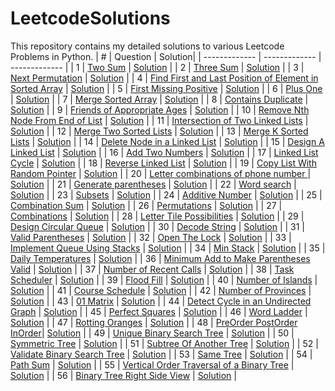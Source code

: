 # LeetcodeSolutions
This repository contains my detailed solutions to various Leetcode Problems in Python.
| #  | Question  | Solution|
| ------------- | ------------- | ------------- |
| 1 | [Two Sum](https://leetcode.com/problems/two-sum/) | [Solution](https://github.com/abhisheklalwani/LeetcodeSolutions/blob/main/Solutions/TwoSum/TwoSum.py) |
| 2 | [Three Sum](https://leetcode.com/problems/3sum/) | [Solution](https://github.com/abhisheklalwani/LeetcodeSolutions/blob/main/Solutions/3sum/3sum.py) |
| 3 | [Next Permutation](https://leetcode.com/problems/next-permutation/) | [Solution](https://github.com/abhisheklalwani/LeetcodeSolutions/blob/main/Solutions/NextPermutation/NextPermutation.py) |
| 4 | [Find First and Last Position of Element in Sorted Array](https://leetcode.com/problems/find-first-and-last-position-of-element-in-sorted-array/) | [Solution](https://github.com/abhisheklalwani/LeetcodeSolutions/blob/main/Solutions/FirstAndLastPositionOfElementInASortedArray/FirstAndLastPositionOfElementInASortedArray.py) |
| 5 | [First Missing Positive](https://leetcode.com/problems/first-missing-positive/) | [Solution](https://github.com/abhisheklalwani/LeetcodeSolutions/blob/main/Solutions/FirstMissingPositive/FirstMissingPositive.py) |
| 6 | [Plus One](https://leetcode.com/problems/plus-one/) | [Solution](https://github.com/abhisheklalwani/LeetcodeSolutions/blob/main/Solutions/PlusOne/PlusOne.py) |
| 7 | [Merge Sorted Array](https://leetcode.com/problems/merge-sorted-array/) | [Solution](https://github.com/abhisheklalwani/LeetcodeSolutions/blob/main/Solutions/MergeSortedArray/MergeSortedArray.py) |
| 8 | [Contains Duplicate](https://leetcode.com/problems/contains-duplicate/) | [Solution](https://github.com/abhisheklalwani/LeetcodeSolutions/blob/main/Solutions/ContainsDuplicate/ContainsDuplicate.py) |
| 9 | [Friends of Appropriate Ages](https://leetcode.com/problems/friends-of-appropriate-ages/) | [Solution](https://github.com/abhisheklalwani/LeetcodeSolutions/blob/main/Solutions/FriendsOfAppropriateAges/FriendsOfAppropriateAges.py) |
| 10 | [Remove Nth Node From End of List](https://leetcode.com/problems/remove-nth-node-from-end-of-list/) | [Solution](https://github.com/abhisheklalwani/LeetcodeSolutions/blob/main/Solutions/RemoveNthNodeFromEnd/RemoveNthNodeFromEnd.py) |
| 11 | [Intersection of Two Linked Lists](https://leetcode.com/problems/intersection-of-two-linked-lists/) | [Solution](https://github.com/abhisheklalwani/LeetcodeSolutions/blob/main/Solutions/IntersectionOf2LinkedLists/IntersectionOf2LinkedLists.py) |
| 12 | [Merge Two Sorted Lists](https://leetcode.com/problems/merge-two-sorted-lists/) | [Solution](https://github.com/abhisheklalwani/LeetcodeSolutions/blob/main/Solutions/Merge2SortedLists/Merge2SortedLists.py) |
| 13 | [Merge K Sorted Lists](https://leetcode.com/problems/merge-k-sorted-lists/) | [Solution](https://github.com/abhisheklalwani/LeetcodeSolutions/blob/main/Solutions/MergeKSortedLists/MergeKSortedLists.py) |
| 14 | [Delete Node in a Linked List](https://leetcode.com/problems/delete-node-in-a-linked-list/) | [Solution](https://github.com/abhisheklalwani/LeetcodeSolutions/blob/main/Solutions/DeleteNodeInALinkedList/DeleteNodeInALinkedList.py) |
| 15 | [Design A Linked List](https://leetcode.com/problems/design-linked-list/) | [Solution](https://github.com/abhisheklalwani/LeetcodeSolutions/blob/main/Solutions/DesignLinkedList/DesignLinkedList.py) |
| 16 | [Add Two Numbers](https://leetcode.com/problems/add-two-numbers/) | [Solution](https://github.com/abhisheklalwani/LeetcodeSolutions/blob/main/Solutions/AddTwoNumbers/AddTwoNumbers.py) |
| 17 | [Linked List Cycle](https://leetcode.com/problems/linked-list-cycle/) | [Solution](https://github.com/abhisheklalwani/LeetcodeSolutions/blob/main/Solutions/LinkedListCycle/LinkedListCycle.py) |
| 18 | [Reverse Linked List](https://leetcode.com/problems/reverse-linked-list/) | [Solution](https://github.com/abhisheklalwani/LeetcodeSolutions/blob/main/Solutions/ReverseLinkedList/ReverseLinkedList.py) |
| 19 | [Copy List With Random Pointer](https://leetcode.com/problems/copy-list-with-random-pointer/) | [Solution](https://github.com/abhisheklalwani/LeetcodeSolutions/blob/main/Solutions/CopyListWithRandomPointer/CopyListWithRandomPointer.py) |
| 20 | [Letter combinations of phone number ](https://leetcode.com/problems/letter-combinations-of-a-phone-number/) | [Solution](https://github.com/abhisheklalwani/LeetcodeSolutions/blob/main/Solutions/LetterCombinationsofaPhoneNumber/LetterCombinationsofaPhoneNumber.py) |
| 21 | [Generate parentheses](https://leetcode.com/problems/generate-parentheses/) | [Solution](https://github.com/abhisheklalwani/LeetcodeSolutions/blob/main/Solutions/GenerateParentheses/GenerateParentheses.py) |
| 22 | [Word search](https://leetcode.com/problems/word-search/) | [Solution](https://github.com/abhisheklalwani/LeetcodeSolutions/blob/main/Solutions/WordSearch/WordSearch.py) |
| 23 | [Subsets](https://leetcode.com/problems/subsets/) | [Solution](https://github.com/abhisheklalwani/LeetcodeSolutions/blob/main/Solutions/Subsets/Subsets.py) |
| 24 | [Additive Number](https://leetcode.com/problems/additive-number/) | [Solution](https://github.com/abhisheklalwani/LeetcodeSolutions/blob/main/Solutions/AdditiveNumber/AdditiveNumber.py) |
| 25 | [Combination Sum](https://leetcode.com/problems/combination-sum/) | [Solution](https://github.com/abhisheklalwani/LeetcodeSolutions/blob/main/Solutions/CombinationSum/CombinationSum.py) |
| 26 | [Permutations](https://leetcode.com/problems/permutations/) | [Solution](https://github.com/abhisheklalwani/LeetcodeSolutions/blob/main/Solutions/Permutations/Permutations.py) |
| 27 | [Combinations](https://leetcode.com/problems/combinations/) | [Solution](https://github.com/abhisheklalwani/LeetcodeSolutions/blob/main/Solutions/Combinations/Combinations.py) |
| 28 | [Letter Tile Possibilities](https://leetcode.com/problems/letter-tile-possibilities/) | [Solution](https://github.com/abhisheklalwani/LeetcodeSolutions/blob/main/Solutions/LetterTilePossibilities/LetterTilePossibilities.py) |
| 29 | [Design Circular Queue](https://leetcode.com/problems/design-circular-queue/) | [Solution](https://github.com/abhisheklalwani/LeetcodeSolutions/blob/main/Solutions/DesignCircularQueue/DesignCircularQueue.py) |
| 30 | [Decode String](https://leetcode.com/problems/decode-string/) | [Solution](https://github.com/abhisheklalwani/LeetcodeSolutions/blob/main/Solutions/DecodeString/DecodeString.py) |
| 31 | [Valid Parentheses](https://leetcode.com/problems/valid-parentheses/) | [Solution](https://github.com/abhisheklalwani/LeetcodeSolutions/blob/main/Solutions/ValidParentheses/ValidParentheses.py) |
| 32 | [Open The Lock](https://leetcode.com/problems/open-the-lock/) | [Solution](https://github.com/abhisheklalwani/LeetcodeSolutions/blob/main/Solutions/OpenTheLock/OpenTheLock.py) |
| 33 | [Implement Queue Using Stacks](https://leetcode.com/problems/implement-queue-using-stacks/) | [Solution](https://github.com/abhisheklalwani/LeetcodeSolutions/blob/main/Solutions/ImplementQueueUsingStacks/ImplementQueueUsingStacks.py) |
| 34 | [Min Stack](https://leetcode.com/problems/min-stack/) | [Solution](https://github.com/abhisheklalwani/LeetcodeSolutions/blob/main/Solutions/MinStack/MinStack.py) |
| 35 | [Daily Temperatures](https://leetcode.com/problems/daily-temperatures/) | [Solution](https://github.com/abhisheklalwani/LeetcodeSolutions/blob/main/Solutions/DailyTemperatures/DailyTemperatures.py) |
| 36 | [Minimum Add to Make Parentheses Valid](https://leetcode.com/problems/minimum-add-to-make-parentheses-valid/) | [Solution](https://github.com/abhisheklalwani/LeetcodeSolutions/blob/main/Solutions/MinimumAddtoMakeParenthesesValid/MinimumAddtoMakeParenthesesValid.py) |
| 37 | [Number of Recent Calls](https://leetcode.com/problems/number-of-recent-calls/) | [Solution](https://github.com/abhisheklalwani/LeetcodeSolutions/blob/main/Solutions/NumberofRecentCalls/NumberofRecentCalls.py) |
| 38 | [Task Scheduler](https://leetcode.com/problems/task-scheduler/) | [Solution](https://github.com/abhisheklalwani/LeetcodeSolutions/blob/main/Solutions/TaskScheduler/TaskScheduler.py) |
| 39 | [Flood Fill](https://leetcode.com/problems/flood-fill/) | [Solution](https://github.com/abhisheklalwani/LeetcodeSolutions/blob/main/Solutions/FloodFill/FloodFill.py) |
| 40 | [Number of Islands](https://leetcode.com/problems/number-of-islands/) | [Solution](https://github.com/abhisheklalwani/LeetcodeSolutions/blob/main/Solutions/NumberOfIslands/NumberOfIslands.py) |
| 41 | [Course Schedule](https://leetcode.com/problems/course-schedule/) | [Solution](https://github.com/abhisheklalwani/LeetcodeSolutions/blob/main/Solutions/CourseSchedule/CourseSchedule.py) |
| 42 | [Number of Provinces](https://leetcode.com/problems/number-of-provinces/) | [Solution](https://github.com/abhisheklalwani/LeetcodeSolutions/blob/main/Solutions/NumberOfProvinces/NumberOfProvinces.py) |
| 43 | [01 Matrix](https://leetcode.com/problems/01-matrix/) | [Solution](https://github.com/abhisheklalwani/LeetcodeSolutions/blob/main/Solutions/01Matrix/01Matrix.py) |
| 44 | [Detect Cycle in an Undirected Graph](https://www.geeksforgeeks.org/detect-cycle-undirected-graph/) | [Solution](https://github.com/abhisheklalwani/LeetcodeSolutions/blob/main/Solutions/DetectCycleInAnUndirectedGraph/DetectCycleInAnUndirectedGraph.py) |
| 45 | [Perfect Squares](https://leetcode.com/problems/perfect-squares/) | [Solution](https://github.com/abhisheklalwani/LeetcodeSolutions/blob/main/Solutions/PerfectSquares/PerfectSquares.py) |
| 46 | [Word Ladder](https://leetcode.com/problems/word-ladder/) | [Solution](https://github.com/abhisheklalwani/LeetcodeSolutions/blob/main/Solutions/WordLadder/WordLadder.py) |
| 47 | [Rotting Oranges](https://leetcode.com/problems/rotting-oranges/) | [Solution](https://github.com/abhisheklalwani/LeetcodeSolutions/blob/main/Solutions/RottingOranges/RottingOranges.py) |
| 48 | [PreOrder](https://leetcode.com/problems/binary-tree-preorder-traversal/)[ PostOrder](https://leetcode.com/problems/binary-tree-postorder-traversal/)[ InOrder](https://leetcode.com/problems/binary-tree-inorder-traversal/)| [Solution](https://github.com/abhisheklalwani/LeetcodeSolutions/blob/main/Solutions/PreOrderPostOrderInOrder/PreOrderPostOrderInOrder.py) |
| 49 | [Unique Binary Search Tree](https://leetcode.com/problems/unique-binary-search-trees/) | [Solution](https://github.com/abhisheklalwani/LeetcodeSolutions/blob/main/Solutions/UniqueBinarySearchTree/UniqueBinarySearchTree.py) |
| 50 | [Symmetric Tree](https://leetcode.com/problems/symmetric-tree/) | [Solution](https://github.com/abhisheklalwani/LeetcodeSolutions/blob/main/Solutions/SymmetricTree/SymmetricTree.py) |
| 51 | [Subtree Of Another Tree](https://leetcode.com/problems/subtree-of-another-tree/) | [Solution](https://github.com/abhisheklalwani/LeetcodeSolutions/blob/main/Solutions/SubtreeOfAnotherTree/SubtreeOfAnotherTree.py) |
| 52 | [Validate Binary Search Tree](https://leetcode.com/problems/validate-binary-search-tree/) | [Solution](https://github.com/abhisheklalwani/LeetcodeSolutions/blob/main/Solutions/ValidateBinarySearchTree/ValidateBinarySearchTree.py) |
| 53 | [Same Tree](https://leetcode.com/problems/same-tree/) | [Solution](https://github.com/abhisheklalwani/LeetcodeSolutions/blob/main/Solutions/SameTree/SameTree.py) |
| 54 | [Path Sum](https://leetcode.com/problems/path-sum/) | [Solution](https://github.com/abhisheklalwani/LeetcodeSolutions/blob/main/Solutions/PathSum/PathSum.py) |
| 55 | [Vertical Order Traversal of a Binary Tree](https://leetcode.com/problems/vertical-order-traversal-of-a-binary-tree/) | [Solution](https://github.com/abhisheklalwani/LeetcodeSolutions/blob/main/Solutions/VerticalOrderTraversal/VerticalOrderTraversal.py) |
| 56 | [Binary Tree Right Side View](https://leetcode.com/problems/binary-tree-right-side-view/) | [Solution](https://github.com/abhisheklalwani/LeetcodeSolutions/blob/main/Solutions/BinaryTreeRightSideView/BinaryTreeRightSideView.py) |